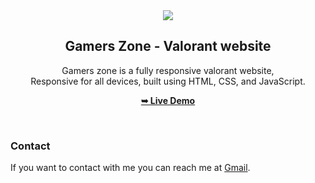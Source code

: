 <div align="center">
  

  <img src=".assets/logo.png" />

  <h2 align="center">Gamers Zone - Valorant website</h2>

  Gamers zone is a fully responsive valorant website, <br />Responsive for all devices, built using HTML, CSS, and JavaScript.

  <a href=""><strong>➥ Live Demo</strong></a>

</div>

<br />

### Contact

If you want to contact with me you can reach me at [Gmail](https://mail.google.com/mail/u/0/?tab=rm&ogbl#inbox?compose=DmwnWrRvxVGcRfQZXWrMGbNJGmQSsdJXbNcbzjLQMJsZhgRFCGXhHXdxdHnMpQtnfkkBlsSJqLXQ).

